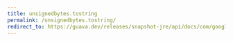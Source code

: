 ```yaml
---
title: unsignedbytes.tostring
permalink: /unsignedbytes.tostring/
redirect_to: https://guava.dev/releases/snapshot-jre/api/docs/com/google/common/primitives/UnsignedBytes.html#toString-byte-
---
```

